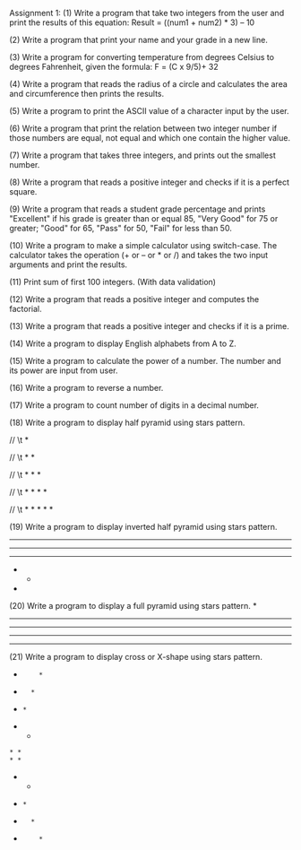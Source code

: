 
Assignment 1: 
(1) Write a program that take two integers from the user 
and print the results of this equation:
Result = ((num1 + num2) * 3) – 10

(2) Write a program that print your name and your grade 
in a new line.

(3) Write a program for converting temperature from 
degrees Celsius to degrees Fahrenheit,
given the formula:
F = (C x 9/5)+ 32

(4) Write a program that reads the radius of a circle and 
calculates the area and circumference then prints the 
results.

(5) Write a program to print the ASCII value of a character 
input by the user.

(6) Write a program that print the relation between two 
integer number if those numbers are equal, not equal and 
which one contain the higher value.

(7) Write a program that takes three integers, and prints 
out the smallest number.

(8) Write a program that reads a positive integer and 
checks if it is a perfect square.

(9) Write a program that reads a student grade percentage 
and prints "Excellent" if his grade is greater than or equal 
85, "Very Good" for 75 or greater; "Good" for 65, "Pass" 
for 50, "Fail" for less than 50.

(10) Write a program to make a simple calculator using 
switch-case. The calculator takes the operation 
(+ or – or * or /) and takes the two input arguments and 
print the results.

(11) Print sum of first 100 integers. (With data validation)

(12) Write a program that reads a positive integer and 
computes the factorial.

(13) Write a program that reads a positive integer and 
checks if it is a prime.

(14) Write a program to display English alphabets from A 
to Z.

(15) Write a program to calculate the power of a number.
The number and its power are input from user.

(16) Write a program to reverse a number.

(17) Write a program to count number of digits in a 
decimal number.

(18) Write a program to display half pyramid using stars 
pattern.

//    \t           *

//      \t         * * 

//        \t       * * * 

//          \t     * * * * 

//           \t    * * * * *

(19) Write a program to display inverted half pyramid using 
stars pattern.
* * * * * 
* * * * 
* * * 
* * 
*

(20) Write a program to display a full pyramid using stars
pattern.
    *
   ***
  *****
 *******
*********

(21) Write a program to display cross or X-shape using stars 
pattern.
*         *
 *       * 
  *     * 
   *   * 
    * * 
    * * 
   *   * 
  *     * 
 *       * 
*         *
